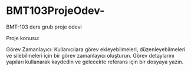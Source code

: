 # BMT103ProjeOdev-
BMT-103 ders grub proje odevi

Proje konusu:

Görev Zamanlayıcı: 
Kullanıcılara görev ekleyebilmeleri, düzenleyebilmeleri ve silebilmeleri 
için bir görev zamanlayıcı oluşturun. Görev detaylarını yapıları kullanarak 
kaydedin ve gelecekte referans için bir dosyaya yazın.
